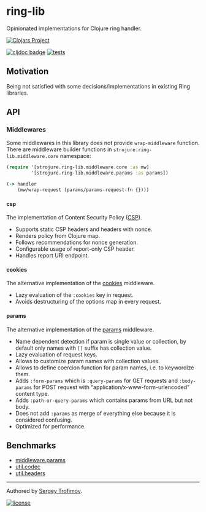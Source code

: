 # ring-lib

Opinionated implementations for Clojure ring handler.

[![Clojars Project](https://img.shields.io/clojars/v/com.github.strojure/ring-lib.svg)](https://clojars.org/com.github.strojure/ring-lib)

[![cljdoc badge](https://cljdoc.org/badge/com.github.strojure/ring-lib)](https://cljdoc.org/d/com.github.strojure/ring-lib)
[![tests](https://github.com/strojure/ring-lib/actions/workflows/tests.yml/badge.svg)](https://github.com/strojure/ring-lib/actions/workflows/tests.yml)

## Motivation

Being not satisfied with some decisions/implementations in existing Ring
libraries.

## API

### Middlewares

Some middlewares in this library does not provide `wrap-middleware` function.
There are middleware builder functions in `strojure.ring-lib.middleware.core`
namespace:

```clojure
(require '[strojure.ring-lib.middleware.core :as mw]
         '[strojure.ring-lib.middleware.params :as params])

(-> handler
    (mw/wrap-request (params/params-request-fn {})))
```

#### csp

The implementation of Content Security Policy ([CSP]).

- Supports static CSP headers and headers with nonce.
- Renders policy from Clojure map.
- Follows recommendations for nonce generation.
- Configurable usage of report-only CSP header.
- Handles report URI endpoint.

[CSP]: https://developer.mozilla.org/en-US/docs/Web/HTTP/CSP

#### cookies

The alternative implementation of the
[cookies](https://github.com/ring-clojure/ring/blob/master/ring-core/src/ring/middleware/cookies.clj)
middleware.

- Lazy evaluation of the `:cookies` key in request.
- Avoids destructuring of the options map in every request.

#### params

The alternative implementation of the
[params](https://github.com/ring-clojure/ring/blob/master/ring-core/src/ring/middleware/params.clj)
middleware.

- Name dependent detection if param is single value or collection, by default
  only names with `[]` suffix has collection value.
- Lazy evaluation of request keys.
- Allows to customize param names with collection values.
- Allows to define coercion function for param names, i.e. to keywordize them.
- Adds `:form-params` which is `:query-params` for GET requests and
  `:body-params` for POST request with “application/x-www-form-urlencoded”
  content type.
- Adds `:path-or-query-params` which contains params from URL but not body.
- Does not add `:params` as merge of everything else because it is considered confusing.
- Optimized for performance.

## Benchmarks

- [middleware.params](doc/benchmark/middleware_params.clj)
- [util.codec](doc/benchmark/util_codec.clj)
- [util.headers](doc/benchmark/util_headers.clj)

---

Authored by [Sergey Trofimov](https://github.com/serioga).

[![license](https://img.shields.io/badge/license-The%20Unlicense-informational)](UNLICENSE)

